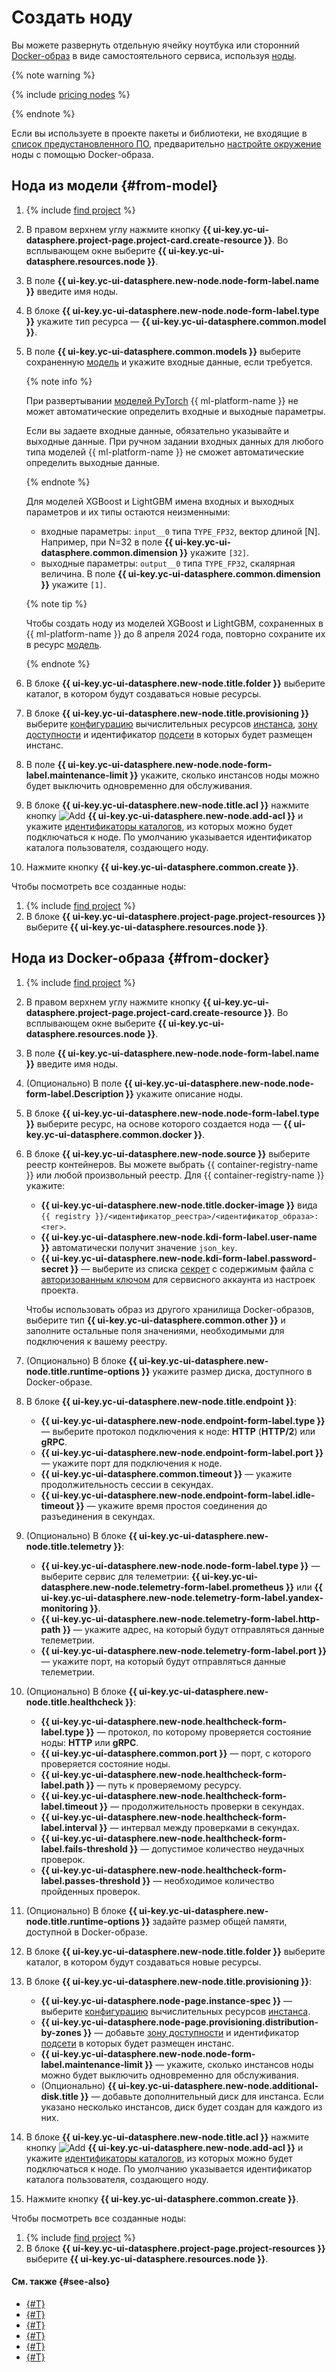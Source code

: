 # Создать ноду

Вы можете развернуть отдельную ячейку ноутбука или сторонний [Docker-образ](../../../container-registry/concepts/docker-image.md) в виде самостоятельного сервиса, используя [ноды](../../concepts/resource-model.md#resources).

{% note warning %}

{% include [pricing nodes](../../../_includes/datasphere/nodes-pricing-warn.md) %}

{% endnote %}

Если вы используете в проекте пакеты и библиотеки, не входящие в [список предустановленного ПО](../../concepts/preinstalled-packages.md), предварительно [настройте окружение](node-customization.md) ноды с помощью Docker-образа.

## Нода из модели {#from-model}


1. {% include [find project](../../../_includes/datasphere/ui-find-project.md) %}
1. В правом верхнем углу нажмите кнопку **{{ ui-key.yc-ui-datasphere.project-page.project-card.create-resource }}**. Во всплывающем окне выберите **{{ ui-key.yc-ui-datasphere.resources.node }}**.
1. В поле **{{ ui-key.yc-ui-datasphere.new-node.node-form-label.name }}** введите имя ноды.
1. В блоке **{{ ui-key.yc-ui-datasphere.new-node.node-form-label.type }}** укажите тип ресурса — **{{ ui-key.yc-ui-datasphere.common.model }}**.
1. В поле **{{ ui-key.yc-ui-datasphere.common.models }}** выберите сохраненную [модель](../../concepts/models/index.md) и укажите входные данные, если требуется.

   {% note info %}

   При развертывании [моделей PyTorch](../../concepts/models/index.md#supported-types) {{ ml-platform-name }} не может автоматические определить входные и выходные параметры.

   Если вы задаете входные данные, обязательно указывайте и выходные данные. При ручном задании входных данных для любого типа моделей {{ ml-platform-name }} не сможет автоматические определить выходные данные.

   {% endnote %}

   Для моделей XGBoost и LightGBM имена входных и выходных параметров и их типы остаются неизменными:
   * входные параметры: `input__0` типа `TYPE_FP32`, вектор длиной [N]. Например, при N=32 в поле **{{ ui-key.yc-ui-datasphere.common.dimension }}** укажите `[32]`.
   * выходные параметры: `output__0` типа `TYPE_FP32`, скалярная величина. В поле **{{ ui-key.yc-ui-datasphere.common.dimension }}** укажите `[1]`.

   {% note tip %}

   Чтобы создать ноду из моделей XGBoost и LightGBM, сохраненных в {{ ml-platform-name }} до 8 апреля 2024 года, повторно сохраните их в ресурс [модель](../../concepts/models/index.md).

   {% endnote %}

1. В блоке **{{ ui-key.yc-ui-datasphere.new-node.title.folder }}** выберите каталог, в котором будут создаваться новые ресурсы.
1. В блоке **{{ ui-key.yc-ui-datasphere.new-node.title.provisioning }}** выберите [конфигурацию](../../concepts/configurations.md) вычислительных ресурсов [инстанса](../../concepts/deploy/index.md), [зону доступности](../../../overview/concepts/geo-scope.md) и идентификатор [подсети](../../../vpc/concepts/network.md#subnet) в которых будет размещен инстанс.
1. В поле **{{ ui-key.yc-ui-datasphere.new-node.node-form-label.maintenance-limit }}** укажите, сколько инстансов ноды можно будет выключить одновременно для обслуживания.
1. В блоке **{{ ui-key.yc-ui-datasphere.new-node.title.acl }}** нажмите кнопку ![Add](../../../_assets/console-icons/plus.svg) **{{ ui-key.yc-ui-datasphere.new-node.add-acl }}** и укажите [идентификаторы каталогов](../../../resource-manager/operations/folder/get-id.md), из которых можно будет подключаться к ноде. По умолчанию указывается идентификатор каталога пользователя, создающего ноду.
1. Нажмите кнопку **{{ ui-key.yc-ui-datasphere.common.create }}**.

Чтобы посмотреть все созданные ноды:
1. {% include [find project](../../../_includes/datasphere/ui-find-project.md) %}
1. В блоке **{{ ui-key.yc-ui-datasphere.project-page.project-resources }}** выберите **{{ ui-key.yc-ui-datasphere.resources.node }}**.

## Нода из Docker-образа {#from-docker}

1. {% include [find project](../../../_includes/datasphere/ui-find-project.md) %}
1. В правом верхнем углу нажмите кнопку **{{ ui-key.yc-ui-datasphere.project-page.project-card.create-resource }}**. Во всплывающем окне выберите **{{ ui-key.yc-ui-datasphere.resources.node }}**.
1. В поле **{{ ui-key.yc-ui-datasphere.new-node.node-form-label.name }}** введите имя ноды.
1. (Опционально) В поле **{{ ui-key.yc-ui-datasphere.new-node.node-form-label.Description }}** укажите описание ноды.
1. В блоке **{{ ui-key.yc-ui-datasphere.new-node.node-form-label.type }}** выберите ресурс, на основе которого создается нода — **{{ ui-key.yc-ui-datasphere.common.docker }}**.
1. В блоке **{{ ui-key.yc-ui-datasphere.new-node.source }}** выберите реестр контейнеров. Вы можете выбрать {{ container-registry-name }} или любой произвольный реестр. Для {{ container-registry-name }} укажите:
   * **{{ ui-key.yc-ui-datasphere.new-node.title.docker-image }}** вида `{{ registry }}/<идентификатор_реестра>/<идентификатор_образа>:<тег>`.
   * **{{ ui-key.yc-ui-datasphere.new-node.kdi-form-label.user-name }}** автоматически получит значение `json_key`.
   * **{{ ui-key.yc-ui-datasphere.new-node.kdi-form-label.password-secret }}** — выберите из списка [секрет](../../concepts/secrets.md) с содержимым файла с [авторизованным ключом](../../../iam/concepts/authorization/key.md) для сервисного аккаунта из настроек проекта.

   Чтобы использовать образ из другого хранилища Docker-образов, выберите тип **{{ ui-key.yc-ui-datasphere.common.other }}** и заполните остальные поля значениями, необходимыми для подключения к вашему реестру.

1. (Опционально) В блоке **{{ ui-key.yc-ui-datasphere.new-node.title.runtime-options }}** укажите размер диска, доступного в Docker-образе.

1. В блоке **{{ ui-key.yc-ui-datasphere.new-node.title.endpoint }}**:
   * **{{ ui-key.yc-ui-datasphere.new-node.endpoint-form-label.type }}** — выберите протокол подключения к ноде: **HTTP** (**HTTP/2**) или **gRPC**.
   * **{{ ui-key.yc-ui-datasphere.new-node.endpoint-form-label.port }}** — укажите порт для подключения к ноде.
   * **{{ ui-key.yc-ui-datasphere.common.timeout }}** — укажите продолжительность сессии в секундах.
   * **{{ ui-key.yc-ui-datasphere.new-node.endpoint-form-label.idle-timeout }}** — укажите время простоя соединения до разъединения в секундах.
1. (Опционально) В блоке **{{ ui-key.yc-ui-datasphere.new-node.title.telemetry }}**:
   * **{{ ui-key.yc-ui-datasphere.new-node.node-form-label.type }}** — выберите сервис для телеметрии: **{{ ui-key.yc-ui-datasphere.new-node.telemetry-form-label.prometheus }}** или **{{ ui-key.yc-ui-datasphere.new-node.telemetry-form-label.yandex-monitoring }}**.
   * **{{ ui-key.yc-ui-datasphere.new-node.telemetry-form-label.http-path }}** — укажите адрес, на который будут отправляться данные телеметрии.
   * **{{ ui-key.yc-ui-datasphere.new-node.telemetry-form-label.port }}** — укажите порт, на который будут отправляться данные телеметрии.
1. (Опционально) В блоке **{{ ui-key.yc-ui-datasphere.new-node.title.healthcheck }}**:
   * **{{ ui-key.yc-ui-datasphere.new-node.healthcheck-form-label.type }}** — протокол, по которому проверяется состояние ноды: **HTTP** или **gRPC**.
   * **{{ ui-key.yc-ui-datasphere.common.port }}** — порт, с которого проверяется состояние ноды.
   * **{{ ui-key.yc-ui-datasphere.new-node.healthcheck-form-label.path }}** — путь к проверяемому ресурсу.
   * **{{ ui-key.yc-ui-datasphere.new-node.healthcheck-form-label.timeout }}** — продолжительность проверки в секундах.
   * **{{ ui-key.yc-ui-datasphere.new-node.healthcheck-form-label.interval }}** — интервал между проверками в секундах.
   * **{{ ui-key.yc-ui-datasphere.new-node.healthcheck-form-label.fails-threshold }}** — допустимое количество неудачных проверок.
   * **{{ ui-key.yc-ui-datasphere.new-node.healthcheck-form-label.passes-threshold }}** — необходимое количество пройденных проверок.
1. (Опционально) В блоке **{{ ui-key.yc-ui-datasphere.new-node.title.runtime-options }}** задайте размер общей памяти, доступной в Docker-образе.
1. В блоке **{{ ui-key.yc-ui-datasphere.new-node.title.folder }}** выберите каталог, в котором будут создаваться новые ресурсы.
1. В блоке **{{ ui-key.yc-ui-datasphere.new-node.title.provisioning }}**:
   * **{{ ui-key.yc-ui-datasphere.node-page.instance-spec }}** — выберите [конфигурацию](../../concepts/configurations.md) вычислительных ресурсов [инстанса](../../concepts/deploy/index.md).
   * **{{ ui-key.yc-ui-datasphere.node-page.provisioning.distribution-by-zones }}** — добавьте [зону доступности](../../../overview/concepts/geo-scope.md) и идентификатор [подсети](../../../vpc/concepts/network.md#subnet) в которых будет размещен инстанс.
   * **{{ ui-key.yc-ui-datasphere.new-node.node-form-label.maintenance-limit }}** — укажите, сколько инстансов ноды можно будет выключить одновременно для обслуживания.
   * (Опционально) **{{ ui-key.yc-ui-datasphere.new-node.additional-disk.title }}** — добавьте дополнительный диск для инстанса. Если указано несколько инстансов, диск будет создан для каждого из них.
1. В блоке **{{ ui-key.yc-ui-datasphere.new-node.title.acl }}** нажмите кнопку ![Add](../../../_assets/console-icons/plus.svg) **{{ ui-key.yc-ui-datasphere.new-node.add-acl }}** и укажите [идентификаторы каталогов](../../../resource-manager/operations/folder/get-id.md), из которых можно будет подключаться к ноде. По умолчанию указывается идентификатор каталога пользователя, создающего ноду.
1. Нажмите кнопку **{{ ui-key.yc-ui-datasphere.common.create }}**.

Чтобы посмотреть все созданные ноды:
1. {% include [find project](../../../_includes/datasphere/ui-find-project.md) %}
1. В блоке **{{ ui-key.yc-ui-datasphere.project-page.project-resources }}** выберите **{{ ui-key.yc-ui-datasphere.resources.node }}**.

#### См. также {#see-also}

* [{#T}](node-customization.md)
* [{#T}](node-update.md)
* [{#T}](node-delete.md)
* [{#T}](alias-create.md)
* [{#T}](../../tutorials/node-from-docker.md)
* [{#T}](../../tutorials/node-from-model.md)
